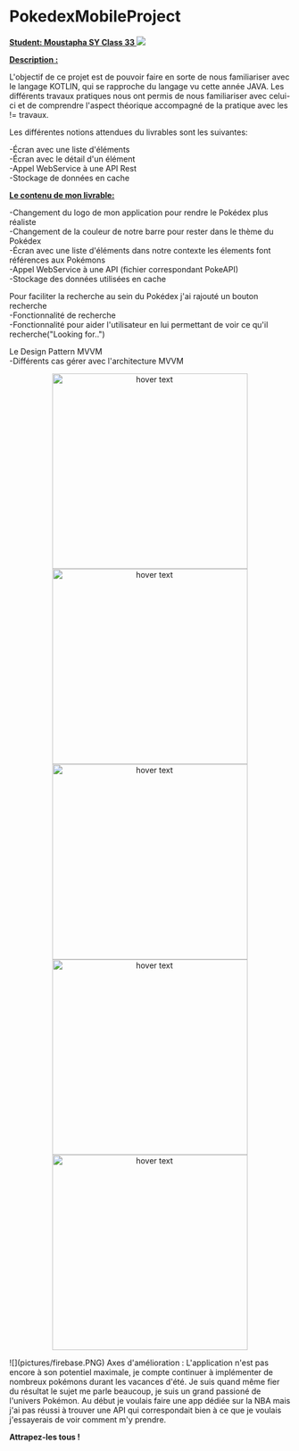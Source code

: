 # PokedexMobileProject

<b> <U> Student: Moustapha SY Class 33 </U> </b>
![](pictures/pokemon.png)

<b>  <U> Description : </U> </b>

L'objectif de ce projet est de pouvoir faire en sorte de nous familiariser avec le langage KOTLIN, qui se rapproche du langage vu cette année JAVA. Les différents travaux pratiques nous ont permis de nous familiariser avec celui-ci et de comprendre l'aspect théorique accompagné de la pratique avec les != travaux.

Les différentes notions attendues du livrables sont les suivantes:

-Écran avec une liste d'éléments  
-Écran avec le détail d'un élément  
-Appel WebService à une API Rest  
-Stockage de données en cache  

<b> <U> Le contenu de mon livrable: </U> </b>

-Changement du logo de mon application pour rendre le Pokédex plus réaliste   
-Changement de la couleur de notre barre pour rester dans le thème du Pokédex  
-Écran avec une liste d'éléments dans notre contexte les élements font références aux Pokémons  
-Appel WebService  à une API (fichier correspondant PokeAPI)  
-Stockage des données utilisées en cache

Pour faciliter la recherche au sein du Pokédex j'ai rajouté un bouton recherche     
-Fonctionnalité de recherche    
-Fonctionnalité pour aider l'utilisateur en lui permettant de voir ce qu'il recherche("Looking for..")

Le Design Pattern MVVM   
-Différents cas gérer avec l'architecture MVVM

<p align="center">
  <img src="https://github.com/Momsy/PokedexMobileProject/blob/main/pictures/logo_menu.png" width="350" title="hover text">
  <img src="https://github.com/Momsy/PokedexMobileProject/blob/main/pictures/Screenshot_1622044757.png" width="350" title="hover text">
  <img src="https://github.com/Momsy/PokedexMobileProject/blob/main/pictures/Screenshot_1622058161.png" width="350" title="hover text">
  <img src="https://github.com/Momsy/PokedexMobileProject/blob/main/pictures/Screenshot_1622221164.png" width="350" title="hover text">
  <img src="https://github.com/Momsy/PokedexMobileProject/blob/main/pictures/airplanemode.png" width="350" title="hover text">
  
  </p>     
![](pictures/firebase.PNG)    
  Axes d'amélioration :     
L'application n'est pas encore à son potentiel maximale, je compte continuer à implémenter de nombreux pokémons durant les vacances d'été. Je suis quand même fier du résultat le sujet me parle beaucoup, je suis un grand passioné de l'univers Pokémon. Au début je voulais faire une app dédiée sur la NBA mais j'ai pas réussi à trouver une API qui correspondait bien à ce que je voulais j'essayerais de voir comment m'y prendre.
  
  <b> Attrapez-les tous ! </b>
  
